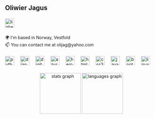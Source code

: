 <h2 align="left">Oliwier Jagus</h2>

###

<div align="left">
  <a href="https://www.linkedin.com/in/oliwierjagus/" target="_blank">
    <img src="https://img.shields.io/static/v1?message=LinkedIn&logo=linkedin&label=&color=0077B5&logoColor=white&labelColor=&style=flat" height="30" alt="linkedin logo"  />
  </a>
</div>

###

<p align="left">🌍 I'm based in Norway, Vestfold<br>📫 You can contact me at olijag@yahoo.com</p>

###

<div align="left">
  <img src="https://skillicons.dev/icons?i=py" height="30" alt="python logo"  />
  <img width="12" />
  <img src="https://skillicons.dev/icons?i=django" height="30" alt="django logo"  />
  <img width="12" />
  <img src="https://cdn.jsdelivr.net/gh/devicons/devicon/icons/digitalocean/digitalocean-original.svg" height="30" alt="digitalocean logo"  />
  <img width="12" />
  <img src="https://skillicons.dev/icons?i=azure" height="30" alt="azure logo"  />
  <img width="12" />
  <img src="https://skillicons.dev/icons?i=heroku" height="30" alt="heroku logo"  />
  <img width="12" />
  <img src="https://skillicons.dev/icons?i=html" height="30" alt="html5 logo"  />
  <img width="12" />
  <img src="https://skillicons.dev/icons?i=css" height="30" alt="css3 logo"  />
  <img width="12" />
  <img src="https://skillicons.dev/icons?i=js" height="30" alt="javascript logo"  />
  <img width="12" />
  <img src="https://skillicons.dev/icons?i=bootstrap" height="30" alt="bootstrap logo"  />
  <img width="12" />
  <img src="https://skillicons.dev/icons?i=linux" height="30" alt="linux logo"  />
</div>

###

<div align="center">
  <img src="https://github-readme-stats.vercel.app/api?username=olijag&hide_title=true&hide_rank=false&show_icons=false&include_all_commits=true&count_private=true&disable_animations=false&theme=apprentice&locale=en&hide_border=true" height="135" alt="stats graph"  />
  <img src="https://github-readme-stats.vercel.app/api/top-langs?username=olijag&locale=en&hide_title=false&layout=compact&card_width=320&langs_count=5&theme=apprentice&hide_border=true" height="135" alt="languages graph"  />
</div>

###
